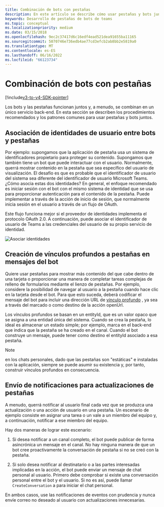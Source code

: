 ```yaml
---
title: Combinación de bots con pestañas
description: En este artículo se describe cómo usar pestañas y bots juntos.
keywords: Desarrollo de pestañas de bots de teams
ms.topic: conceptual
ms.localizationpriority: medium
ms.date: 03/15/2018
ms.openlocfilehash: 9ec2c37417d6c16edf4ead521dea91655ba11165
ms.sourcegitcommit: 5070746e736edb4ae77cd3efcb2ab8bb2e5819a0
ms.translationtype: MT
ms.contentlocale: es-ES
ms.lasthandoff: 06/16/2022
ms.locfileid: "66123734"
---
```

# <a name="combine-bots-with-tabs"></a>Combinación de bots con pestañas

[!include[v3-to-v4-SDK-pointer](~/includes/v3-to-v4-pointer-bots.md)]

Los bots y las pestañas funcionan juntos y, a menudo, se combinan en un único servicio back-end. En esta sección se describen los procedimientos recomendados y los patrones comunes para usar pestañas y bots juntos.

## <a name="associating-user-identities-across-bot-and-tab"></a>Asociación de identidades de usuario entre bots y pestañas

Por ejemplo: supongamos que la aplicación de pestaña usa un sistema de identificadores propietario para proteger su contenido. Supongamos que también tiene un bot que puede interactuar con el usuario. Normalmente, querrá mostrar contenido en la pestaña que sea específico del usuario de visualización. El desafío es que es probable que el identificador de usuario del sistema sea diferente del identificador de usuario Microsoft Teams. ¿Cómo asocia estas dos identidades?
En general, el enfoque recomendado es iniciar sesión con el bot con el mismo sistema de identidad que se usa para proporcionar autenticación para el contenido de la pestaña. Puede implementar a través de la acción de inicio de sesión, que normalmente inicia sesión en el usuario a través de un flujo de OAuth.

Este flujo funciona mejor si el proveedor de identidades implementa el protocolo OAuth 2.0. A continuación, puede asociar el identificador de usuario de Teams a las credenciales del usuario de su propio servicio de identidad.

   ![Asociar identidades](~/assets/images/bots/associating_contexts.png)

## <a name="constructing-deep-links-to-tabs-in-messages-from-your-bot"></a>Creación de vínculos profundos a pestañas en mensajes del bot

Quiere usar pestañas para mostrar más contenido del que cabe dentro de una tarjeta o proporcionar una manera de completar tareas complejas de relleno de formularios mediante el lienzo de pestañas. Por ejemplo, considere la posibilidad de navegar al usuario a la pestaña cuando hace clic en la tarjeta desde el bot. Para que esto suceda, deberá codificar el mensaje del bot para incluir una dirección URL de [vínculo profundo](~/concepts/build-and-test/deep-links.md) , ya sea a través del marcado o como destino de la acción openUrl.

Los vínculos profundos se basan en un entityId, que es un valor opaco que se asigna a una entidad única del sistema. Cuando se crea la pestaña, lo ideal es almacenar un estado simple; por ejemplo, marca en el back-end que indica que la pestaña se ha creado en el canal. Cuando el bot construye un mensaje, puede tener como destino el entityId asociado a esa pestaña.

> [!NOTE]
> en los chats personales, dado que las pestañas son "estáticas" e instaladas con la aplicación, siempre se puede asumir su existencia y, por tanto, construir vínculos profundos en consecuencia.

## <a name="sending-notifications-for-tab-updates"></a>Envío de notificaciones para actualizaciones de pestañas

A menudo, querrá notificar al usuario final cada vez que se produzca una actualización o una acción de usuario en una pestaña. Un escenario de ejemplo consiste en asignar una tarea o un vale a un miembro del equipo y, a continuación, notificar a ese miembro del equipo.

Hay dos maneras de lograr este escenario:

1. Si desea notificar a un canal completo, el bot puede publicar de forma asincrónica un mensaje en el canal. No hay ninguna manera de que un bot cree proactivamente la conversación de pestaña si no se creó con la pestaña.

2. Si solo desea notificar al destinatario o a las partes interesadas implicadas en la acción, el bot puede enviar un mensaje de chat personal al usuario. Primero debe comprobar si existe una conversación personal entre el bot y el usuario. Si no es así, puede llamar `CreateConversation` a para iniciar el chat personal.

En ambos casos, use las notificaciones de eventos con prudencia y nunca envíe correo no deseado al usuario con actualizaciones innecesarias.
